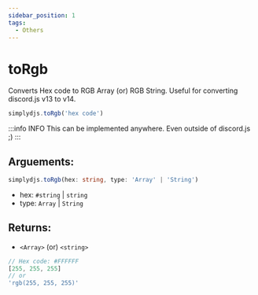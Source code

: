```yaml
---
sidebar_position: 1
tags:
  - Others
---
```


# toRgb

Converts Hex code to RGB Array (or) RGB String. Useful for converting discord.js v13 to v14.

```js
simplydjs.toRgb('hex code')
```


:::info INFO
This can be implemented anywhere. Even outside of discord.js ;)
:::

## Arguements:
```ts
simplydjs.toRgb(hex: string, type: 'Array' | 'String')
```

- hex: `#string` | `string`
- type: `Array` | `String`

## Returns:
- `<Array>` (or) `<string>`

```js
// Hex code: #FFFFFF
[255, 255, 255]
// or
'rgb(255, 255, 255)'
```

